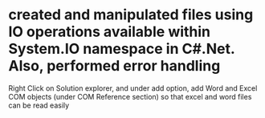 # created and manipulated files using IO operations available within System.IO namespace in C#.Net. Also, performed error handling

Right Click on Solution explorer, and under add option, add Word and Excel 
COM objects (under COM Reference section) so that excel and word files can be read easily
            
